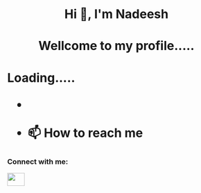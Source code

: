 <h1 align="center">Hi 👋, I'm Nadeesh</h1>
<h1 align="center">Wellcome to  my profile.....
<h1 align="left">Loading.....

- 

- 📫 How to reach me 

<h3 align="left">Connect with me:</h3>
<p align="left">
<a href=" target="blank"><img align="center" src="https://raw.githubusercontent.com/rahuldkjain/github-profile-readme-generator/master/src/images/icons/Social/facebook.svg" alt=" " height="30" width="40" /></a>
</p>


